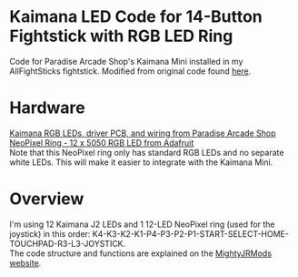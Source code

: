 # Kaimana LED Code for 14-Button Fightstick with RGB LED Ring
Code for Paradise Arcade Shop's Kaimana Mini installed in my AllFightSticks fightstick. Modified from original code found [here](https://github.com/javierorosario/kaimana).  

# Hardware
[Kaimana RGB LEDs, driver PCB, and wiring from Paradise Arcade Shop](https://paradisearcadeshop.com/home/electrical/pcbs-lighting/led-lighting-solutions/436-paradise-arcade-kaimana-led-series)  
[NeoPixel Ring - 12 x 5050 RGB LED from Adafruit](https://www.adafruit.com/product/1643)  
Note that this NeoPixel ring only has standard RGB LEDs and no separate white LEDs. This will make it easier to integrate with the Kaimana Mini. 

# Overview
I'm using 12 Kaimana J2 LEDs and 1 12-LED NeoPixel ring (used for the joystick) in this order: K4-K3-K2-K1-P4-P3-P2-P1-START-SELECT-HOME-TOUCHPAD-R3-L3-JOYSTICK.  
The code structure and functions are explained on the [MightyJRMods website](http://www.mightyjrmods.com/kaimana-guide).  
